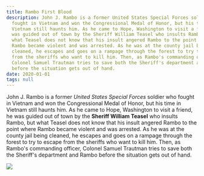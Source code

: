 ```yaml
---
title: Rambo First Blood
description: John J. Rambo is a former United States Special Forces soldier who
  fought in Vietnam and won the Congressional Medal of Honor, but his time in
  Vietnam still haunts him. As he came to Hope, Washington to visit a friend, he
  was guided out of town by the Sheriff William Teasel who insults Rambo, but
  what Teasel does not know that his insult angered Rambo to the point where
  Rambo became violent and was arrested. As he was at the county jail being
  cleaned, he escapes and goes on a rampage through the forest to try to escape
  from the sheriffs who want to kill him. Then, as Rambo's commanding officer,
  Colonel Samuel Trautman tries to save both the Sheriff's department and Rambo
  before the situation gets out of hand.
date: 2020-01-01
tags: null
---
```

John J. Rambo is a former *United States Special Forces* soldier who fought in Vietnam and won the Congressional Medal of Honor, but his time in Vietnam still haunts him. As he came to Hope, Washington to visit a friend, he was guided out of town by the **Sheriff William Teasel** who insults Rambo, but what Teasel does not know that his insult angered Rambo to the point where Rambo became violent and was arrested. As he was at the county jail being cleaned, he escapes and goes on a rampage through the forest to try to escape from the sheriffs who want to kill him. Then, as Rambo's commanding officer, Colonel Samuel Trautman tries to save both the Sheriff's department and Rambo before the situation gets out of hand.

![](/static/img/icon.svg)